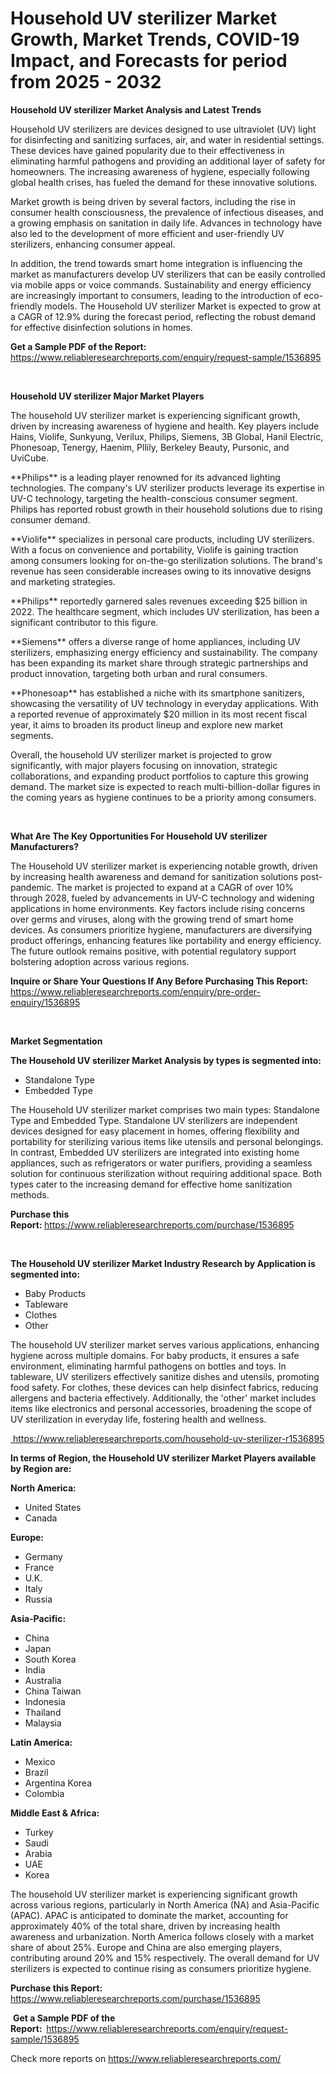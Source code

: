 <p><h1>Household UV sterilizer Market Growth, Market Trends, COVID-19 Impact, and Forecasts for period from 2025 - 2032</h1></p><p><strong>Household UV sterilizer Market Analysis and Latest Trends</strong></p>
<p><p>Household UV sterilizers are devices designed to use ultraviolet (UV) light for disinfecting and sanitizing surfaces, air, and water in residential settings. These devices have gained popularity due to their effectiveness in eliminating harmful pathogens and providing an additional layer of safety for homeowners. The increasing awareness of hygiene, especially following global health crises, has fueled the demand for these innovative solutions.</p><p>Market growth is being driven by several factors, including the rise in consumer health consciousness, the prevalence of infectious diseases, and a growing emphasis on sanitation in daily life. Advances in technology have also led to the development of more efficient and user-friendly UV sterilizers, enhancing consumer appeal. </p><p>In addition, the trend towards smart home integration is influencing the market as manufacturers develop UV sterilizers that can be easily controlled via mobile apps or voice commands. Sustainability and energy efficiency are increasingly important to consumers, leading to the introduction of eco-friendly models. The Household UV sterilizer Market is expected to grow at a CAGR of 12.9% during the forecast period, reflecting the robust demand for effective disinfection solutions in homes.</p></p>
<p><strong>Get a Sample PDF of the Report:&nbsp;</strong> <a href="https://www.reliableresearchreports.com/enquiry/request-sample/1536895?utm_campaign=2205&utm_medium=2&utm_source=Github&utm_content=ia&utm_term=08022025&utm_id=household-uv-sterilizer">https://www.reliableresearchreports.com/enquiry/request-sample/1536895</a></p>
<p>&nbsp;</p>
<p><strong>Household UV sterilizer Major Market Players</strong></p>
<p><p>The household UV sterilizer market is experiencing significant growth, driven by increasing awareness of hygiene and health. Key players include Hains, Violife, Sunkyung, Verilux, Philips, Siemens, 3B Global, Hanil Electric, Phonesoap, Tenergy, Haenim, Pllily, Berkeley Beauty, Pursonic, and UviCube.</p><p>**Philips** is a leading player renowned for its advanced lighting technologies. The company's UV sterilizer products leverage its expertise in UV-C technology, targeting the health-conscious consumer segment. Philips has reported robust growth in their household solutions due to rising consumer demand. </p><p>**Violife** specializes in personal care products, including UV sterilizers. With a focus on convenience and portability, Violife is gaining traction among consumers looking for on-the-go sterilization solutions. The brand's revenue has seen considerable increases owing to its innovative designs and marketing strategies.</p><p>**Philips** reportedly garnered sales revenues exceeding $25 billion in 2022. The healthcare segment, which includes UV sterilization, has been a significant contributor to this figure. </p><p>**Siemens** offers a diverse range of home appliances, including UV sterilizers, emphasizing energy efficiency and sustainability. The company has been expanding its market share through strategic partnerships and product innovation, targeting both urban and rural consumers.</p><p>**Phonesoap** has established a niche with its smartphone sanitizers, showcasing the versatility of UV technology in everyday applications. With a reported revenue of approximately $20 million in its most recent fiscal year, it aims to broaden its product lineup and explore new market segments.</p><p>Overall, the household UV sterilizer market is projected to grow significantly, with major players focusing on innovation, strategic collaborations, and expanding product portfolios to capture this growing demand. The market size is expected to reach multi-billion-dollar figures in the coming years as hygiene continues to be a priority among consumers.</p></p>
<p>&nbsp;</p>
<p><strong>What Are The Key Opportunities For Household UV sterilizer Manufacturers?</strong></p>
<p><p>The Household UV sterilizer market is experiencing notable growth, driven by increasing health awareness and demand for sanitization solutions post-pandemic. The market is projected to expand at a CAGR of over 10% through 2028, fueled by advancements in UV-C technology and widening applications in home environments. Key factors include rising concerns over germs and viruses, along with the growing trend of smart home devices. As consumers prioritize hygiene, manufacturers are diversifying product offerings, enhancing features like portability and energy efficiency. The future outlook remains positive, with potential regulatory support bolstering adoption across various regions.</p></p>
<p><strong>Inquire or Share Your Questions If Any Before Purchasing This Report:</strong> <a href="https://www.reliableresearchreports.com/enquiry/pre-order-enquiry/1536895?utm_campaign=2205&utm_medium=2&utm_source=Github&utm_content=ia&utm_term=08022025&utm_id=household-uv-sterilizer">https://www.reliableresearchreports.com/enquiry/pre-order-enquiry/1536895</a></p>
<p>&nbsp;</p>
<p><strong>Market Segmentation</strong></p>
<p><strong>The Household UV sterilizer Market Analysis by types is segmented into:</strong></p>
<p><ul><li>Standalone Type</li><li>Embedded Type</li></ul></p>
<p><p>The Household UV sterilizer market comprises two main types: Standalone Type and Embedded Type. Standalone UV sterilizers are independent devices designed for easy placement in homes, offering flexibility and portability for sterilizing various items like utensils and personal belongings. In contrast, Embedded UV sterilizers are integrated into existing home appliances, such as refrigerators or water purifiers, providing a seamless solution for continuous sterilization without requiring additional space. Both types cater to the increasing demand for effective home sanitization methods.</p></p>
<p><strong>Purchase this Report:&nbsp;</strong><a href="https://www.reliableresearchreports.com/purchase/1536895?utm_campaign=2205&utm_medium=2&utm_source=Github&utm_content=ia&utm_term=08022025&utm_id=household-uv-sterilizer">https://www.reliableresearchreports.com/purchase/1536895</a></p>
<p>&nbsp;</p>
<p><strong>The Household UV sterilizer Market Industry Research by Application is segmented into:</strong></p>
<p><ul><li>Baby Products</li><li>Tableware</li><li>Clothes</li><li>Other</li></ul></p>
<p><p>The household UV sterilizer market serves various applications, enhancing hygiene across multiple domains. For baby products, it ensures a safe environment, eliminating harmful pathogens on bottles and toys. In tableware, UV sterilizers effectively sanitize dishes and utensils, promoting food safety. For clothes, these devices can help disinfect fabrics, reducing allergens and bacteria effectively. Additionally, the 'other' market includes items like electronics and personal accessories, broadening the scope of UV sterilization in everyday life, fostering health and wellness.</p></p>
<p><a href="https://www.reliableresearchreports.com/household-uv-sterilizer-r1536895?utm_campaign=2205&utm_medium=2&utm_source=Github&utm_content=ia&utm_term=08022025&utm_id=household-uv-sterilizer">&nbsp;https://www.reliableresearchreports.com/household-uv-sterilizer-r1536895</a></p>
<p><strong>In terms of Region, the Household UV sterilizer Market Players available by Region are:</strong></p>
<p>
    <p> <strong> North America: </strong>
        <ul>
            <li>United States</li>
            <li>Canada</li>
        </ul>
        </p> 
    <p> <strong> Europe: </strong>
        <ul>
            <li>Germany</li>
            <li>France</li>
            <li>U.K.</li>
            <li>Italy</li>
            <li>Russia</li>
        </ul>
        </p> 
    <p> <strong> Asia-Pacific: </strong>
        <ul>
            <li>China</li>
            <li>Japan</li>
            <li>South Korea</li>
            <li>India</li>
            <li>Australia</li>
            <li>China Taiwan</li>
            <li>Indonesia</li>
            <li>Thailand</li>
            <li>Malaysia</li>
        </ul>
        </p> 
    <p> <strong> Latin America: </strong>
        <ul>
            <li>Mexico</li>
            <li>Brazil</li>
            <li>Argentina Korea</li>
            <li>Colombia</li>
        </ul>
        </p> 
    <p> <strong> Middle East & Africa: </strong>
        <ul>
            <li>Turkey</li>
            <li>Saudi</li>
            <li>Arabia</li>
            <li>UAE</li>
            <li>Korea</li>
        </ul>
    </p>
    </p>
<p><p>The household UV sterilizer market is experiencing significant growth across various regions, particularly in North America (NA) and Asia-Pacific (APAC). APAC is anticipated to dominate the market, accounting for approximately 40% of the total share, driven by increasing health awareness and urbanization. North America follows closely with a market share of about 25%. Europe and China are also emerging players, contributing around 20% and 15% respectively. The overall demand for UV sterilizers is expected to continue rising as consumers prioritize hygiene.</p></p>
<p><strong>Purchase this Report: </strong><a href="https://www.reliableresearchreports.com/purchase/1536895?utm_campaign=2205&utm_medium=2&utm_source=Github&utm_content=ia&utm_term=08022025&utm_id=household-uv-sterilizer">https://www.reliableresearchreports.com/purchase/1536895</a></p>
<p>&nbsp;<strong>Get a Sample PDF of the Report:&nbsp;&nbsp;</strong><a href="https://www.reliableresearchreports.com/enquiry/request-sample/1536895?utm_campaign=2205&utm_medium=2&utm_source=Github&utm_content=ia&utm_term=08022025&utm_id=household-uv-sterilizer">https://www.reliableresearchreports.com/enquiry/request-sample/1536895</a></p>
<p><strong></strong></p>
<p>Check more reports on <a href="https://www.reliableresearchreports.com/?utm_campaign=2205&utm_medium=2&utm_source=Github&utm_content=ia&utm_term=08022025&utm_id=household-uv-sterilizer">https://www.reliableresearchreports.com/</a></p>